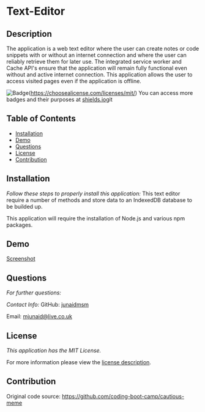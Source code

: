 # Text-Editor

## Description
The application is a web text editor where the user can create notes or code snippets with or without an internet connection and where the user can reliably retrieve them for later use. The integrated service worker and Cache API's ensure that the application will remain fully functional even without and active internet connection. This application allows the user to access visited pages even if the application is offline.

![Badge](https://img.shields.io/badge/license-MITLicense-brightorange)(https://choosealicense.com/licenses/mit/)
You can access more badges and their purposes at [shields.io](https://shields.io)git
## Table of Contents
  * [Installation](#installation)
  * [Demo](#demo)  
  * [Questions](#questions)
  * [License](#license)
  * [Contribution](#contribution)  
    
## Installation

 _Follow these steps to properly install this application:_
  This text editor require a number of methods and store data to an IndexedDB database to be builded up.

  This application will require the installation of Node.js and various npm packages.


## Demo


  [Screenshot]()


## Questions

 _For further questions:_
  
  
  _Contact Info:_
  GitHub: [junaidmsm](https://github.com/g)

  Email: [mjunaid@live.co.uk](mailto:y)

## License

_This application has the MIT License._
      
  For more information please view the [license description](https://choosealicense.com/licenses/mit/).
  
## Contribution

Original code source: https://github.com/coding-boot-camp/cautious-meme
    

